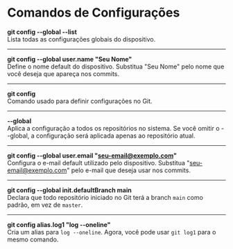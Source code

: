 # Comandos de Configurações

**git config --global --list**  
Lista todas as configurações globais do dispositivo.

---

**git config --global user.name "Seu Nome"**  
Define o nome default do dispositivo. Substitua "Seu Nome" pelo nome que você deseja que apareça nos commits.

---

**git config**  
Comando usado para definir configurações no Git.

---

**--global**  
Aplica a configuração a todos os repositórios no sistema. Se você omitir o --global, a configuração será aplicada apenas ao repositório atual.

---

**git config --global user.email "seu-email@exemplo.com"**  
Configura o e-mail default utilizado pelo dispositivo. Substitua "seu-email@exemplo.com" pelo e-mail que deseja usar nos commits.

---

**git config --global init.defaultBranch main**  
Declara que todo repositório iniciado no Git terá a branch `main` como padrão, em vez de `master`.

---

**git config alias.log1 "log --oneline"**  
Cria um alias para `log --oneline`. Agora, você pode usar `git log1` para o mesmo comando.